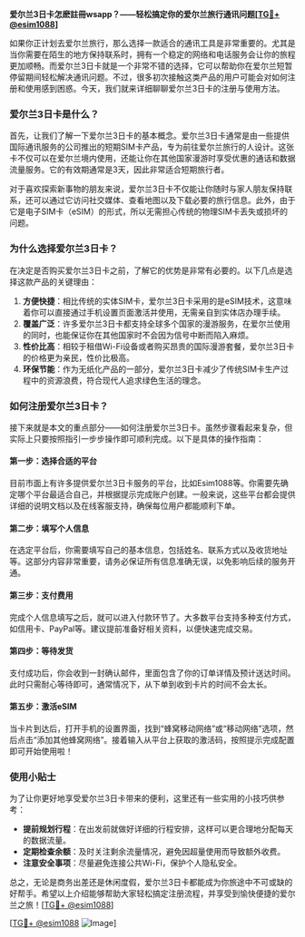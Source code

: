 **爱尔兰3日卡怎麽註冊wsapp？——轻松搞定你的爱尔兰旅行通讯问题[[TG💪+ @esim1088](https://t.me/s/esim1088)]**

如果你正计划去爱尔兰旅行，那么选择一款适合的通讯工具是非常重要的。尤其是当你需要在陌生的地方保持联系时，拥有一个稳定的网络和电话服务会让你的旅程更加顺畅。而爱尔兰3日卡就是一个非常不错的选择，它可以帮助你在爱尔兰短暂停留期间轻松解决通讯问题。不过，很多初次接触这类产品的用户可能会对如何注册和使用感到困惑。今天，我们就来详细聊聊爱尔兰3日卡的注册与使用方法。

### 爱尔兰3日卡是什么？

首先，让我们了解一下爱尔兰3日卡的基本概念。爱尔兰3日卡通常是由一些提供国际通讯服务的公司推出的短期SIM卡产品，专为前往爱尔兰旅行的人设计。这张卡不仅可以在爱尔兰境内使用，还能让你在其他国家漫游时享受优惠的通话和数据流量服务。它的有效期通常是3天，因此非常适合短期旅行者。

对于喜欢探索新事物的朋友来说，爱尔兰3日卡不仅能让你随时与家人朋友保持联系，还可以通过它访问社交媒体、查看地图以及下载必要的旅行信息。此外，由于它是电子SIM卡（eSIM）的形式，所以无需担心传统的物理SIM卡丢失或损坏的问题。

### 为什么选择爱尔兰3日卡？

在决定是否购买爱尔兰3日卡之前，了解它的优势是非常有必要的。以下几点是选择这款产品的关键理由：

1. **方便快捷**：相比传统的实体SIM卡，爱尔兰3日卡采用的是eSIM技术，这意味着你可以直接通过手机设置页面激活并使用，无需亲自到实体店办理手续。
2. **覆盖广泛**：许多爱尔兰3日卡都支持全球多个国家的漫游服务，在爱尔兰使用的同时，也能保证你在其他国家时不会因为信号中断而陷入麻烦。
3. **性价比高**：相较于租借Wi-Fi设备或者购买昂贵的国际漫游套餐，爱尔兰3日卡的价格更为亲民，性价比极高。
4. **环保节能**：作为无纸化产品的一部分，爱尔兰3日卡减少了传统SIM卡生产过程中的资源浪费，符合现代人追求绿色生活的理念。

### 如何注册爱尔兰3日卡？

接下来就是本文的重点部分——如何注册爱尔兰3日卡。虽然步骤看起来复杂，但实际上只要按照指引一步步操作即可顺利完成。以下是具体的操作指南：

#### 第一步：选择合适的平台
目前市面上有许多提供爱尔兰3日卡服务的平台，比如Esim1088等。你需要先确定哪个平台最适合自己，并根据提示完成账户创建。一般来说，这些平台都会提供详细的说明文档以及在线客服支持，确保每位用户都能顺利下单。

#### 第二步：填写个人信息
在选定平台后，你需要填写自己的基本信息，包括姓名、联系方式以及收货地址等。这部分内容非常重要，请务必保证所有信息准确无误，以免影响后续的服务开通。

#### 第三步：支付费用
完成个人信息填写之后，就可以进入付款环节了。大多数平台支持多种支付方式，如信用卡、PayPal等。建议提前准备好相关资料，以便快速完成交易。

#### 第四步：等待发货
支付成功后，你会收到一封确认邮件，里面包含了你的订单详情及预计送达时间。此时只需耐心等待即可，通常情况下，从下单到收到卡片的时间不会太长。

#### 第五步：激活eSIM
当卡片到达后，打开手机的设置界面，找到“蜂窝移动网络”或“移动网络”选项，然后点击“添加其他蜂窝网络”。接着输入从平台上获取的激活码，按照提示完成配置即可开始使用啦！

### 使用小贴士

为了让你更好地享受爱尔兰3日卡带来的便利，这里还有一些实用的小技巧供参考：

- **提前规划行程**：在出发前就做好详细的行程安排，这样可以更合理地分配每天的数据流量。
- **定期检查余额**：及时关注剩余流量情况，避免因超量使用而导致额外收费。
- **注意安全事项**：尽量避免连接公共Wi-Fi，保护个人隐私安全。

总之，无论是商务出差还是休闲度假，爱尔兰3日卡都能成为你旅途中不可或缺的好帮手。希望以上介绍能够帮助大家轻松搞定注册流程，并享受到愉快便捷的爱尔兰之旅！[[TG💪+ @esim1088](https://t.me/s/esim1088)]

[[TG💪+ @esim1088](https://t.me/s/esim1088) ![Image](https://i.postimg.cc/4NQfJmqS/Snipaste-2025-05-13-00-14-12.png)]